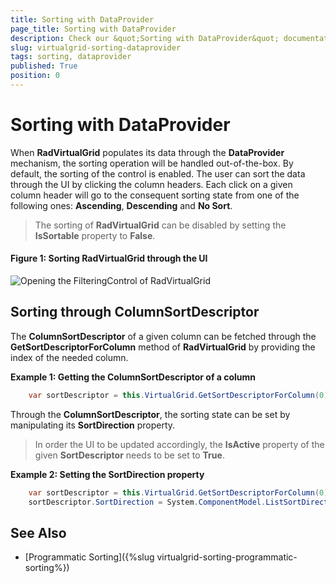 ```yaml
---
title: Sorting with DataProvider
page_title: Sorting with DataProvider
description: Check our &quot;Sorting with DataProvider&quot; documentation article for the RadVirtualGrid {{ site.framework_name }} control.
slug: virtualgrid-sorting-dataprovider
tags: sorting, dataprovider
published: True
position: 0
---
```


# Sorting with DataProvider

When __RadVirtualGrid__ populates its data through the __DataProvider__ mechanism, the sorting operation will be handled out-of-the-box. By default, the sorting of the control is enabled. The user can sort the data through the UI by clicking the column headers. Each click on a given column header will go to the consequent sorting state from one of the following ones: __Ascending__, __Descending__ and __No Sort__.

> The sorting of __RadVirtualGrid__ can be disabled by setting the __IsSortable__ property to __False__.

#### __Figure 1: Sorting RadVirtualGrid through the UI__
![Opening the FilteringControl of RadVirtualGrid](images/RadVirtualGrid_Sorting_01.png)

## Sorting through ColumnSortDescriptor

The __ColumnSortDescriptor__ of a given column can be fetched through the __GetSortDescriptorForColumn__ method of __RadVirtualGrid__ by providing the index of the needed column.

__Example 1: Getting the ColumnSortDescriptor of a column__

```C#
	var sortDescriptor = this.VirtualGrid.GetSortDescriptorForColumn(0);
```

Through the __ColumnSortDescriptor__, the sorting state can be set by manipulating its __SortDirection__ property.

> In order the UI to be updated accordingly, the __IsActive__ property of the given __SortDescriptor__ needs to be set to __True__.

__Example 2: Setting the SortDirection property__

```C#
	var sortDescriptor = this.VirtualGrid.GetSortDescriptorForColumn(0);
	sortDescriptor.SortDirection = System.ComponentModel.ListSortDirection.Ascending;
```

## See Also

* [Programmatic Sorting]({%slug virtualgrid-sorting-programmatic-sorting%})
